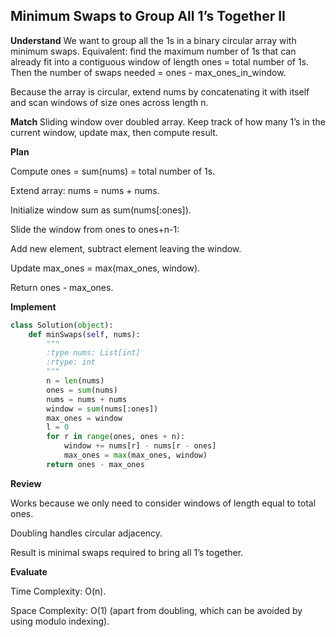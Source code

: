 ## Minimum Swaps to Group All 1’s Together II

**Understand**
We want to group all the 1s in a binary circular array with minimum swaps. Equivalent: find the maximum number of 1s that can already fit into a contiguous window of length ones = total number of 1s. Then the number of swaps needed = ones - max_ones_in_window.

Because the array is circular, extend nums by concatenating it with itself and scan windows of size ones across length n.

**Match**
Sliding window over doubled array. Keep track of how many 1’s in the current window, update max, then compute result.

**Plan**

Compute ones = sum(nums) = total number of 1s.

Extend array: nums = nums + nums.

Initialize window sum as sum(nums[:ones]).

Slide the window from ones to ones+n-1:

Add new element, subtract element leaving the window.

Update max_ones = max(max_ones, window).

Return ones - max_ones.

**Implement**
```py
class Solution(object):
    def minSwaps(self, nums):
        """
        :type nums: List[int]
        :rtype: int
        """
        n = len(nums)
        ones = sum(nums)
        nums = nums + nums
        window = sum(nums[:ones])
        max_ones = window
        l = 0
        for r in range(ones, ones + n):
            window += nums[r] - nums[r - ones]
            max_ones = max(max_ones, window)
        return ones - max_ones
```

**Review**

Works because we only need to consider windows of length equal to total ones.

Doubling handles circular adjacency.

Result is minimal swaps required to bring all 1’s together.

**Evaluate**

Time Complexity: O(n).

Space Complexity: O(1) (apart from doubling, which can be avoided by using modulo indexing).